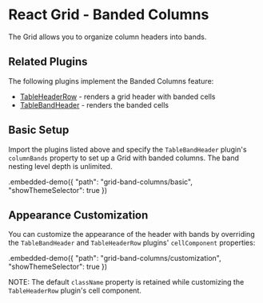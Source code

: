 # React Grid - Banded Columns

The Grid allows you to organize column headers into bands.

## Related Plugins

The following plugins implement the Banded Columns feature:

- [TableHeaderRow](../reference/table-header-row.md) - renders a grid header with banded cells
- [TableBandHeader](../reference/table-band-header.md) - renders the banded cells

## Basic Setup

Import the plugins listed above and specify the `TableBandHeader` plugin's `columnBands` property to set up a Grid with banded columns. The band nesting level depth is unlimited.

.embedded-demo({ "path": "grid-band-columns/basic", "showThemeSelector": true })

## Appearance Customization

You can customize the appearance of the header with bands by overriding the `TableBandHeader` and `TableHeaderRow` plugins' `cellComponent` properties:

.embedded-demo({ "path": "grid-band-columns/customization", "showThemeSelector": true })

NOTE: The default `className` property is retained while customizing the `TableHeaderRow` plugin's cell component.
